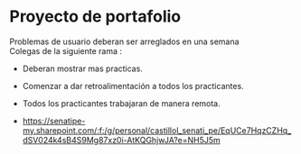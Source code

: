 # Proyecto de portafolio

Problemas de usuario deberan ser arreglados en una semana   
Colegas de la siguiente rama :
-   Deberan mostrar mas practicas.
-   Comenzar a dar retroalimentación a  todos los practicantes.
-   Todos los practicantes trabajaran de manera remota.

-   https://senatipe-my.sharepoint.com/:f:/g/personal/castillol_senati_pe/EqUCe7HqzCZHq_dSV024k4sB4S9Mg87xz0i-AtKQGhjwJA?e=NH5J5m
